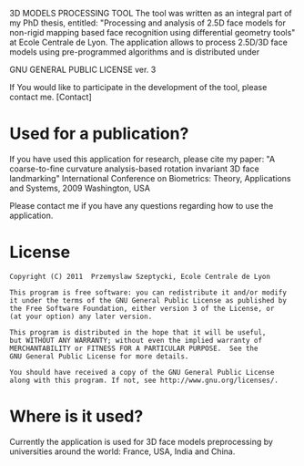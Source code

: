 3D MODELS PROCESSING TOOL
The tool was written as an integral part of my PhD thesis, entitled: "Processing and analysis of 2.5D face models for non-rigid mapping based face recognition using differential geometry tools" at Ecole Centrale de Lyon. 
The application allows to process 2.5D/3D face models using pre-programmed algorithms and is distributed under 

GNU GENERAL PUBLIC LICENSE ver. 3 

If You would like to participate in the development of the tool, please contact me. [Contact]

# Used for a publication?
If you have used this application for research, please cite my paper:
     "A coarse-to-fine curvature analysis-based rotation invariant 3D face landmarking"
  International Conference on Biometrics: Theory, Applications and Systems, 2009 Washington, USA

Please contact me if you have any questions regarding how to use the application. 

# License
    Copyright (C) 2011  Przemyslaw Szeptycki, Ecole Centrale de Lyon

    This program is free software: you can redistribute it and/or modify
    it under the terms of the GNU General Public License as published by
    the Free Software Foundation, either version 3 of the License, or
    (at your option) any later version.

    This program is distributed in the hope that it will be useful,
    but WITHOUT ANY WARRANTY; without even the implied warranty of
    MERCHANTABILITY or FITNESS FOR A PARTICULAR PURPOSE.  See the
    GNU General Public License for more details.

    You should have received a copy of the GNU General Public License
    along with this program. If not, see http://www.gnu.org/licenses/.


# Where is it used? 
Currently the application is used for 3D face models preprocessing by universities around the world: France, USA, India and China. 
